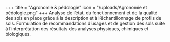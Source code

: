 +++
title = "Agronomie & pédologie"
icon = "/uploads/Agronomie et pédologie.png"
+++
Analyse de l’état, du fonctionnement et de la qualité des sols en place grâce à la description et à l’échantillonnage de profils de sols. Formulation de recommandations d’usages et de gestion des sols suite à l’interprétation des résultats des analyses physiques, chimiques et biologiques.